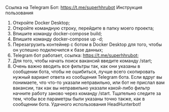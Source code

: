 Ссылка на Telegram Бот: https://t.me/superhhrubot
Инструкция пользования 
1) Откройте Docker Desktop;
2) Откройте командную строку, перейдите в папку моего проекта;
3) Впишите команду docker-compose build;
4) Впишите команду docker-compose up -d;
5) Перезагрузить контейнер с ботом в Docker Desktop для того, чтобы он успешно подключился к базе данных;
5) Telegram бот работает, ссылка: https://t.me/superhhrubot;
6) Для того, чтобы начать поиск вакансий введите команду /start;
7) Очень важно вводить все фильтры так, как они указаны в сообщении бота, чтобы не ошибиться, лучше всего скопировать нужный вариант ответа из сообщения Telegram бота. Если вдруг вы понимаете, что что-то указали неправильно, или бот не прислал вам вакансии, так как вы неправильно указали какой-либо фильтр начните работу заново через команду /start. Тщательно следите за тем, чтобы все параметры были указаны точно также, как в сообщении бота.
Удачного использования HeadHunterbot!